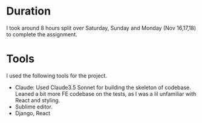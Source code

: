 # Duration

I took around 8 hours split over Saturday, Sunday and Monday (Nov 16,17,18) to complete the assignment.





# Tools
I used the following tools for the project.
- Claude: Used Claude3.5 Sonnet for building the skeleton of codebase. Leaned a bit more FE codebase on the tests, as I was a lil unfamiliar with React and styling.
- Sublime editor.
- Django, React
